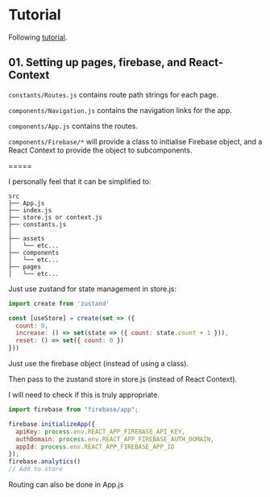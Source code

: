 # Tutorial

Following [tutorial](https://www.robinwieruch.de/complete-firebase-authentication-react-tutorial#react-application-setup-create-react-app).

## 01. Setting up pages, firebase, and React-Context

`constants/Routes.js` contains route path strings for each page.

`components/Navigation.js` contains the navigation links for the app.

`components/App.js` contains the routes.

`components/Firebase/*` will provide a class to initialise Firebase object, and
a React Context to provide the object to subcomponents.

=====


I personally feel that it can be simplified to:
```
src
├── App.js
├── index.js
├── store.js or context.js
├── constants.js
│
├── assets
│   └── etc...
├── components
│   └── etc...
├── pages
│   └── etc...
```

Just use zustand for state management in store.js:
```js
import create from 'zustand'

const [useStore] = create(set => ({
  count: 0,
  increase: () => set(state => ({ count: state.count + 1 })),
  reset: () => set({ count: 0 })
}))
```

Just use the firebase object (instead of using a class).

Then pass to the zustand store in store.js (instead of React Context).

I will need to check if this is truly appropriate.
```js
import firebase from "firebase/app";

firebase.initializeApp({
  apiKey: process.env.REACT_APP_FIREBASE_API_KEY,
  authDomain: process.env.REACT_APP_FIREBASE_AUTH_DOMAIN,
  appId: process.env.REACT_APP_FIREBASE_APP_ID
});
firebase.analytics()
// Add to store
```

Routing can also be done in App.js
